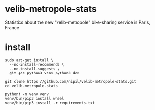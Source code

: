 # velib-metropole-stats

Statistics about the new "velib-metropole" bike-sharing service in Paris, France

# install

    sudo apt-get install \
      --no-install-recommends \
      --no-install-suggests \
      git gcc python3-venv python3-dev

    git clone https://github.com/nipil/velib-metropole-stats.git
    cd velib-metropole-stats

    python3 -m venv venv
    venv/bin/pip3 install wheel
    venv/bin/pip3 install -r requirements.txt

